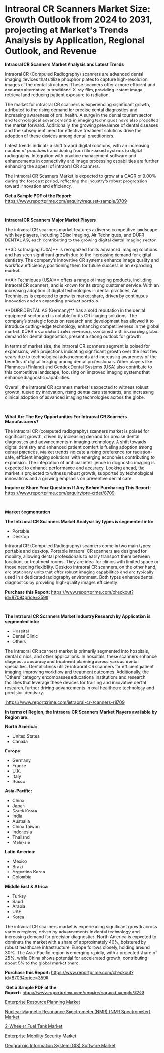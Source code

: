 <p><h1>Intraoral CR Scanners Market Size: Growth Outlook from 2024 to 2031, projecting at Market's Trends Analysis by Application, Regional Outlook, and Revenue</h1></p><p><strong>Intraoral CR Scanners Market Analysis and Latest Trends</strong></p>
<p><p>Intraoral CR (Computed Radiography) scanners are advanced dental imaging devices that utilize phosphor plates to capture high-resolution images of the dental structures. These scanners offer a more efficient and accurate alternative to traditional X-ray film, providing instant image retrieval and reducing patient exposure to radiation. </p><p>The market for intraoral CR scanners is experiencing significant growth, attributed to the rising demand for precise dental diagnostics and increasing awareness of oral health. A surge in the dental tourism sector and technological advancements in imaging techniques have also propelled the market forward. Additionally, the growing prevalence of dental diseases and the subsequent need for effective treatment solutions drive the adoption of these devices among dental practitioners.</p><p>Latest trends indicate a shift toward digital solutions, with an increasing number of practices transitioning from film-based systems to digital radiography. Integration with practice management software and enhancements in connectivity and image processing capabilities are further enhancing the appeal of intraoral CR scanners. </p><p>The Intraoral CR Scanners Market is expected to grow at a CAGR of 9.00% during the forecast period, reflecting the industry’s robust progression toward innovation and efficiency.</p></p>
<p><strong>Get a Sample PDF of the Report:&nbsp;</strong> <a href="https://www.reportprime.com/enquiry/request-sample/8709">https://www.reportprime.com/enquiry/request-sample/8709</a></p>
<p>&nbsp;</p>
<p><strong>Intraoral CR Scanners Major Market Players</strong></p>
<p><p>The intraoral CR scanners market features a diverse competitive landscape with key players, including 3Disc Imaging, Air Techniques, and DÜRR DENTAL AG, each contributing to the growing digital dental imaging sector.</p><p>**3Disc Imaging (USA)** is recognized for its advanced imaging solutions and has seen significant growth due to the increasing demand for digital dentistry. The company’s innovative CR systems enhance image quality and workflow efficiency, positioning them for future success in an expanding market.</p><p>**Air Techniques (USA)** offers a range of imaging products, including intraoral CR scanners, and is known for its strong customer service. With an increasing adoption of digital technologies in dental practices, Air Techniques is expected to grow its market share, driven by continuous innovation and an expanding product portfolio.</p><p>**DÜRR DENTAL AG (Germany)** has a solid reputation in the dental equipment sector and is notable for its CR imaging solutions. The company’s strategic focus on research and development has allowed it to introduce cutting-edge technology, enhancing competitiveness in the global market. DÜRR's consistent sales revenues, combined with increasing global demand for dental diagnostics, present a strong outlook for growth.</p><p>In terms of market size, the intraoral CR scanners segment is poised for expansions, with projections indicating significant growth over the next few years due to technological advancements and increasing awareness of the benefits of digital imaging among dental professionals. Other players like Planmeca (Finland) and Gendex Dental Systems (USA) also contribute to this competitive landscape, focusing on improved imaging systems that enhance diagnostic capabilities.</p><p>Overall, the intraoral CR scanners market is expected to witness robust growth, fueled by innovation, rising dental care standards, and increasing clinical adoption of advanced imaging technologies across the globe.</p></p>
<p>&nbsp;</p>
<p><strong>What Are The Key Opportunities For Intraoral CR Scanners Manufacturers?</strong></p>
<p><p>The intraoral CR (computed radiography) scanners market is poised for significant growth, driven by increasing demand for precise dental diagnostics and advancements in imaging technology. A shift towards digital dentistry and enhanced patient comfort is fueling adoption among dental practices. Market trends indicate a rising preference for radiation-safe, efficient imaging solutions, with emerging economies contributing to expansion. The integration of artificial intelligence in diagnostic imaging is expected to enhance performance and accuracy. Looking ahead, the market is projected to witness robust growth, supported by technological innovations and a growing emphasis on preventive dental care.</p></p>
<p><strong>Inquire or Share Your Questions If Any Before Purchasing This Report:</strong> <a href="https://www.reportprime.com/enquiry/pre-order/8709">https://www.reportprime.com/enquiry/pre-order/8709</a></p>
<p>&nbsp;</p>
<p><strong>Market Segmentation</strong></p>
<p><strong>The Intraoral CR Scanners Market Analysis by types is segmented into:</strong></p>
<p><ul><li>Portable</li><li>Desktop</li></ul></p>
<p><p>Intraoral CR (Computed Radiography) scanners come in two main types: portable and desktop. Portable intraoral CR scanners are designed for mobility, allowing dental professionals to easily transport them between locations or treatment rooms. They are ideal for clinics with limited space or those needing flexibility. Desktop intraoral CR scanners, on the other hand, are stationary units that offer robust imaging capabilities and are typically used in a dedicated radiography environment. Both types enhance dental diagnostics by providing high-quality images efficiently.</p></p>
<p><strong>Purchase this Report:&nbsp;</strong><a href="https://www.reportprime.com/checkout?id=8709&price=3590">https://www.reportprime.com/checkout?id=8709&price=3590</a></p>
<p>&nbsp;</p>
<p><strong>The Intraoral CR Scanners Market Industry Research by Application is segmented into:</strong></p>
<p><ul><li>Hospital</li><li>Dental Clinic</li><li>Others</li></ul></p>
<p><p>The intraoral CR scanners market is primarily segmented into hospitals, dental clinics, and other applications. In hospitals, these scanners enhance diagnostic accuracy and treatment planning across various dental specialties. Dental clinics utilize intraoral CR scanners for efficient patient imaging, improving workflow and treatment outcomes. Additionally, the 'Others' category encompasses educational institutions and research facilities that leverage these devices for training and innovative dental research, further driving advancements in oral healthcare technology and precision dentistry.</p></p>
<p><a href="https://www.reportprime.com/intraoral-cr-scanners-r8709">&nbsp;https://www.reportprime.com/intraoral-cr-scanners-r8709</a></p>
<p><strong>In terms of Region, the Intraoral CR Scanners Market Players available by Region are:</strong></p>
<p>
    <p> <strong> North America: </strong>
        <ul>
            <li>United States</li>
            <li>Canada</li>
        </ul>
        </p> 
    <p> <strong> Europe: </strong>
        <ul>
            <li>Germany</li>
            <li>France</li>
            <li>U.K.</li>
            <li>Italy</li>
            <li>Russia</li>
        </ul>
        </p> 
    <p> <strong> Asia-Pacific: </strong>
        <ul>
            <li>China</li>
            <li>Japan</li>
            <li>South Korea</li>
            <li>India</li>
            <li>Australia</li>
            <li>China Taiwan</li>
            <li>Indonesia</li>
            <li>Thailand</li>
            <li>Malaysia</li>
        </ul>
        </p> 
    <p> <strong> Latin America: </strong>
        <ul>
            <li>Mexico</li>
            <li>Brazil</li>
            <li>Argentina Korea</li>
            <li>Colombia</li>
        </ul>
        </p> 
    <p> <strong> Middle East & Africa: </strong>
        <ul>
            <li>Turkey</li>
            <li>Saudi</li>
            <li>Arabia</li>
            <li>UAE</li>
            <li>Korea</li>
        </ul>
    </p>
    </p>
<p><p>The intraoral CR scanners market is experiencing significant growth across various regions, driven by advancements in dental technology and increasing demand for precision diagnostics. North America is expected to dominate the market with a share of approximately 40%, bolstered by robust healthcare infrastructure. Europe follows closely, holding around 30%. The Asia-Pacific region is emerging rapidly, with a projected share of 25%, while China shows potential for accelerated growth, contributing about 5% to the global market share.</p></p>
<p><strong>Purchase this Report: </strong><a href="https://www.reportprime.com/checkout?id=8709&price=3590">https://www.reportprime.com/checkout?id=8709&price=3590</a></p>
<p>&nbsp;<strong>Get a Sample PDF of the Report:&nbsp;&nbsp;</strong><a href="https://www.reportprime.com/enquiry/request-sample/8709">https://www.reportprime.com/enquiry/request-sample/8709</a></p>
<p><strong></strong></p>
<p><p><a href="https://www.linkedin.com/pulse/global-enterprise-resource-planning-market-size-expected-demhf?trackingId=AG8dnGbvSN6rkpo2lKAl8w%3D%3D">Enterprise Resource Planning Market</a></p><p><a href="https://medium.com/@pelloscooterist_44143/this-report-aims-to-provide-a-comprehensive-presentation-of-the-global-market-for-nuclear-magnetic-74c8111514b6?postPublishedType=initial">Nuclear Magnetic Resonance Spectrometer (NMR) (NMR Spectrometer) Market</a></p><p><a href="https://medium.com/@garthstehriii/the-global-market-overview-of-the-2-wheeler-fuel-tank-market-provides-a-unique-perspective-on-the-7d6799b84ae0">2-Wheeler Fuel Tank Market</a></p><p><a href="https://www.linkedin.com/pulse/enterprise-mobility-security-market-size-growth-trends-statistics-kfy3f?trackingId=nE%2FUSdePR2iebRlXWO1%2F1g%3D%3D">Enterprise Mobility Security Market</a></p><p><a href="https://issuu.com/reportprime-2/docs/geographic-information-system-gis-s_9660931ea6a9f2">Geographic Information System (GIS) Software Market</a></p></p>